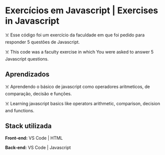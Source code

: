 # Exercícios em Javascript | Exercises in Javascript

☠️ Esse código foi um exercício da faculdade em que 
foi pedido para responder 5 questôes de Javascript.

☠️ This code was a faculty exercise in which
You were asked to answer 5 Javascript questions.

## Aprendizados

☠️ Aprendendo o básico de javascript como operadores 
aritmeticos, de comparação, decisão e funções. 

☠️ Learning javascript basics like operators
arithmetic, comparison, decision and functions.
## Stack utilizada

**Front-end:** VS Code | HTML

**Back-end:** VS Code | Javascript
